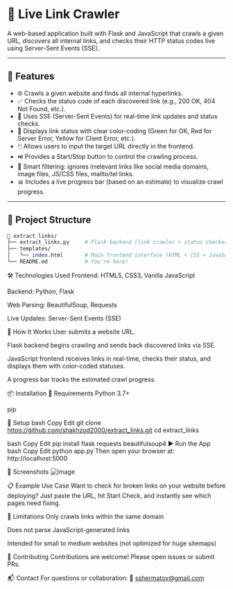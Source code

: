 # 🔗 Live Link Crawler

A web-based application built with Flask and JavaScript that crawls a given URL, discovers all internal links, and checks their HTTP status codes live using Server-Sent Events (SSE).

---

## 🚀 Features

* 🌐 Crawls a given website and finds all internal hyperlinks.
* ✅ Checks the status code of each discovered link (e.g., 200 OK, 404 Not Found, etc.).
* 📡 Uses SSE (Server-Sent Events) for real-time link updates and status checks.
* 🎨 Displays link status with clear color-coding (Green for OK, Red for Server Error, Yellow for Client Error, etc.).
* 🖱️ Allows users to input the target URL directly in the frontend.
* ⏯️ Provides a Start/Stop button to control the crawling process.
* 🧠 Smart filtering: ignores irrelevant links like social media domains, image files, JS/CSS files, mailto/tel links.
* 📊 Includes a live progress bar (based on an estimate) to visualize crawl progress.

---

## 📂 Project Structure

```perl
📁 extract_links/
├── extract_links.py     # Flask backend (link crawler + status checker + SSE stream)
├── templates/
│   └── index.html       # Main frontend interface (HTML + CSS + JavaScript)
└── README.md            # You're here!
```

🛠️ Technologies Used
Frontend: HTML5, CSS3, Vanilla JavaScript

Backend: Python, Flask

Web Parsing: BeautifulSoup, Requests

Live Updates: Server-Sent Events (SSE)

🧪 How It Works
User submits a website URL.

Flask backend begins crawling and sends back discovered links via SSE.

JavaScript frontend receives links in real-time, checks their status, and displays them with color-coded statuses.

A progress bar tracks the estimated crawl progress.

📦 Installation
🔧 Requirements
Python 3.7+

pip

🧰 Setup
bash
Copy
Edit
git clone https://github.com/shakhzod2000/extract_links.git
cd extract_links

bash
Copy
Edit
pip install flask requests beautifulsoup4
▶️ Run the App
bash
Copy
Edit
python app.py
Then open your browser at:
http://localhost:5000

📸 Screenshots
![image](https://github.com/user-attachments/assets/0be870a6-548a-43d5-add3-7f42d4e4070a)


📋 Example Use Case
Want to check for broken links on your website before deploying? Just paste the URL, hit Start Check, and instantly see which pages need fixing.

🚧 Limitations
Only crawls links within the same domain

Does not parse JavaScript-generated links

Intended for small to medium websites (not optimized for huge sitemaps)

🤝 Contributing
Contributions are welcome! Please open issues or submit PRs.

📬 Contact
For questions or collaboration: 📧 sshermatov@gmail.com

